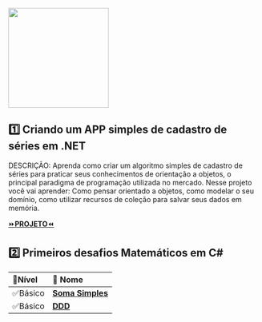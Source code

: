 <div  style="display: inline_block"><br>
  <img align="center" eight="200" width="200"  src="https://user-images.githubusercontent.com/71510774/137177492-e2130830-a3c9-4051-bd6c-126c77a9d226.png" />
 </div>

## 1️⃣ Criando um APP simples de cadastro de séries em .NET
DESCRIÇÃO: Aprenda como criar um algoritmo simples de cadastro de séries para praticar seus conhecimentos de orientação a objetos, o principal paradigma de programação utilizada no mercado. Nesse projeto você vai aprender: Como pensar orientado a objetos, como modelar o seu domínio, como utilizar recursos de coleção para salvar seus dados em memória.

[⏩**PROJETO**⏪](https://github.com/KalebeSantana/APPCADASTROMEM-APIREST)

## 2️⃣ Primeiros desafios Matemáticos em C#

| 📌**Nível** | 📌 **Nome** | 
| :--- |  :--- | 
| ✅Básico | [**Soma Simples**](https://github.com/KalebeSantana/DecolaTech/blob/main/DesafiosDeCodigo/SomaSimples/Program.cs) |
| ✅Básico | [**DDD**](https://github.com/KalebeSantana/DecolaTech/blob/main/DesafiosDeCodigo/DDD/Program.cs) |


